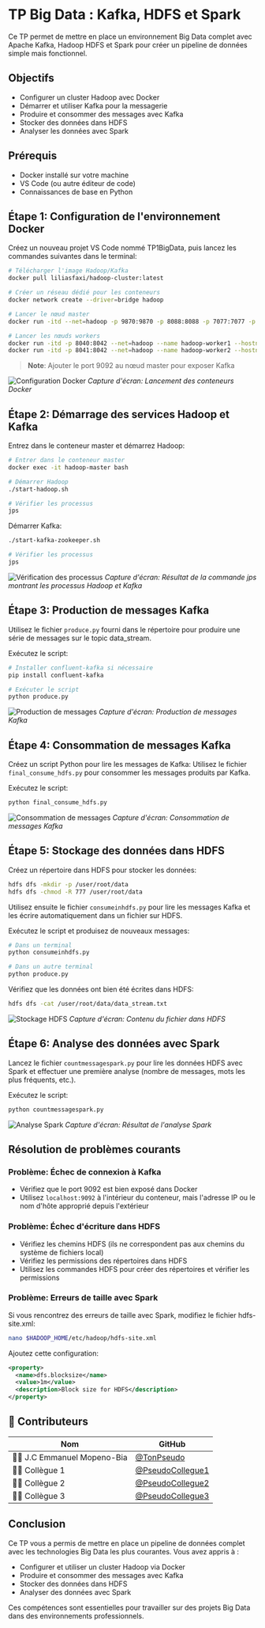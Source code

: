 # TP Big Data : Kafka, HDFS et Spark

Ce TP permet de mettre en place un environnement Big Data complet avec Apache Kafka, Hadoop HDFS et Spark pour créer un pipeline de données simple mais fonctionnel.

## Objectifs
- Configurer un cluster Hadoop avec Docker
- Démarrer et utiliser Kafka pour la messagerie
- Produire et consommer des messages avec Kafka
- Stocker des données dans HDFS
- Analyser les données avec Spark

## Prérequis
- Docker installé sur votre machine
- VS Code (ou autre éditeur de code)
- Connaissances de base en Python

## Étape 1: Configuration de l'environnement Docker

Créez un nouveau projet VS Code nommé TP1BigData, puis lancez les commandes suivantes dans le terminal:

```bash
# Télécharger l'image Hadoop/Kafka
docker pull liliasfaxi/hadoop-cluster:latest

# Créer un réseau dédié pour les conteneurs
docker network create --driver=bridge hadoop

# Lancer le nœud master
docker run -itd --net=hadoop -p 9870:9870 -p 8088:8088 -p 7077:7077 -p 16010:16010 -p 9092:9092 --name hadoop-master --hostname hadoop-master liliasfaxi/hadoop-cluster:latest

# Lancer les nœuds workers
docker run -itd -p 8040:8042 --net=hadoop --name hadoop-worker1 --hostname hadoop-worker1 liliasfaxi/hadoop-cluster:latest
docker run -itd -p 8041:8042 --net=hadoop --name hadoop-worker2 --hostname hadoop-worker2 liliasfaxi/hadoop-cluster:latest
```

> **Note**: Ajouter le port 9092 au nœud master pour exposer Kafka

![Configuration Docker](images/docker_config.png)
*Capture d'écran: Lancement des conteneurs Docker*

## Étape 2: Démarrage des services Hadoop et Kafka

Entrez dans le conteneur master et démarrez Hadoop:

```bash
# Entrer dans le conteneur master
docker exec -it hadoop-master bash

# Démarrer Hadoop
./start-hadoop.sh

# Vérifier les processus
jps
```

Démarrer Kafka:

```bash
./start-kafka-zookeeper.sh

# Vérifier les processus
jps
```

![Vérification des processus](images/jps_output.png)
*Capture d'écran: Résultat de la commande jps montrant les processus Hadoop et Kafka*

## Étape 3: Production de messages Kafka

Utilisez le fichier `produce.py` fourni dans le répertoire pour produire une série de messages sur le topic data_stream.

Exécutez le script:

```bash
# Installer confluent-kafka si nécessaire
pip install confluent-kafka

# Exécuter le script
python produce.py
```

![Production de messages](images/produce_output.png)
*Capture d'écran: Production de messages Kafka*

## Étape 4: Consommation de messages Kafka

Créez un script Python  pour lire les messages de Kafka:
Utilisez le fichier `final_consume_hdfs.py` pour consommer les messages produits par Kafka.


Exécutez le script:

```bash
python final_consume_hdfs.py
```

![Consommation de messages](images/consume_output.png)
*Capture d'écran: Consommation de messages Kafka*

## Étape 5: Stockage des données dans HDFS

Créez un répertoire dans HDFS pour stocker les données:

```bash
hdfs dfs -mkdir -p /user/root/data
hdfs dfs -chmod -R 777 /user/root/data
```

Utilisez ensuite le fichier `consumeinhdfs.py` pour lire les messages Kafka et les écrire automatiquement dans un fichier sur HDFS.

Exécutez le script et produisez de nouveaux messages:

```bash
# Dans un terminal
python consumeinhdfs.py

# Dans un autre terminal
python produce.py
```

Vérifiez que les données ont bien été écrites dans HDFS:

```bash
hdfs dfs -cat /user/root/data/data_stream.txt
```

![Stockage HDFS](images/hdfs_output.png)
*Capture d'écran: Contenu du fichier dans HDFS*

## Étape 6: Analyse des données avec Spark

Lancez le fichier `countmessagespark.py` pour lire les données HDFS avec Spark et effectuer une première analyse (nombre de messages, mots les plus fréquents, etc.).

Exécutez le script:

```bash
python countmessagespark.py
```

![Analyse Spark](images/spark_output.png)
*Capture d'écran: Résultat de l'analyse Spark*

## Résolution de problèmes courants

### Problème: Échec de connexion à Kafka
- Vérifiez que le port 9092 est bien exposé dans Docker
- Utilisez `localhost:9092` à l'intérieur du conteneur, mais l'adresse IP ou le nom d'hôte approprié depuis l'extérieur

### Problème: Échec d'écriture dans HDFS
- Vérifiez les chemins HDFS (ils ne correspondent pas aux chemins du système de fichiers local)
- Vérifiez les permissions des répertoires dans HDFS
- Utilisez les commandes HDFS pour créer des répertoires et vérifier les permissions

### Problème: Erreurs de taille avec Spark
Si vous rencontrez des erreurs de taille avec Spark, modifiez le fichier hdfs-site.xml:

```bash
nano $HADOOP_HOME/etc/hadoop/hdfs-site.xml
```

Ajoutez cette configuration:

```xml
<property>
  <name>dfs.blocksize</name>
  <value>1m</value>
  <description>Block size for HDFS</description>
</property>
```

## 👥 Contributeurs

| Nom | GitHub |
|-----|--------|
| 🧑‍💻 J.C Emmanuel Mopeno-Bia | [@TonPseudo](https://github.com/morningstar-47) |
| 🧑‍💻 Collègue 1 | [@PseudoCollegue1](https://github.com/PseudoCollegue1) |
| 🧑‍💻 Collègue 2 | [@PseudoCollegue2](https://github.com/PseudoCollegue2) |
| 🧑‍💻 Collègue 3 | [@PseudoCollegue3](https://github.com/PseudoCollegue3) |


## Conclusion

Ce TP vous a permis de mettre en place un pipeline de données complet avec les technologies Big Data les plus courantes. Vous avez appris à :
- Configurer et utiliser un cluster Hadoop via Docker
- Produire et consommer des messages avec Kafka
- Stocker des données dans HDFS
- Analyser des données avec Spark

Ces compétences sont essentielles pour travailler sur des projets Big Data dans des environnements professionnels.